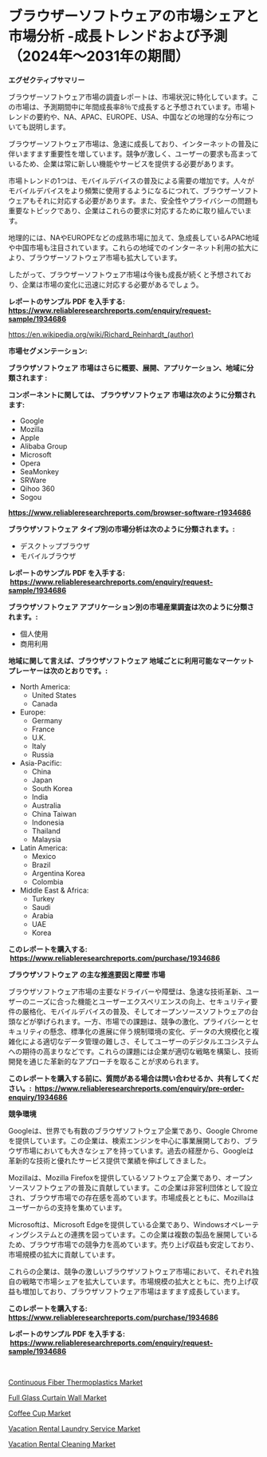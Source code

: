 <p><h1>ブラウザーソフトウェアの市場シェアと市場分析 -成長トレンドおよび予測（2024年〜2031年の期間）</h1></p><p><strong>エグゼクティブサマリー</strong></p>
<p><p>ブラウザーソフトウェア市場の調査レポートは、市場状況に特化しています。この市場は、予測期間中に年間成長率8％で成長すると予想されています。市場トレンドの要約や、NA、APAC、EUROPE、USA、中国などの地理的な分布についても説明します。</p><p>ブラウザーソフトウェア市場は、急速に成長しており、インターネットの普及に伴いますます重要性を増しています。競争が激しく、ユーザーの要求も高まっているため、企業は常に新しい機能やサービスを提供する必要があります。</p><p>市場トレンドの1つは、モバイルデバイスの普及による需要の増加です。人々がモバイルデバイスをより頻繁に使用するようになるにつれて、ブラウザーソフトウェアもそれに対応する必要があります。また、安全性やプライバシーの問題も重要なトピックであり、企業はこれらの要求に対応するために取り組んでいます。</p><p>地理的には、NAやEUROPEなどの成熟市場に加えて、急成長しているAPAC地域や中国市場も注目されています。これらの地域でのインターネット利用の拡大により、ブラウザーソフトウェア市場も拡大しています。</p><p>したがって、ブラウザーソフトウェア市場は今後も成長が続くと予想されており、企業は市場の変化に迅速に対応する必要があるでしょう。</p></p>
<p><strong>レポートのサンプル PDF を入手する: <a href="https://www.reliableresearchreports.com/enquiry/request-sample/1934686">https://www.reliableresearchreports.com/enquiry/request-sample/1934686</a></strong></p>
<p><a href="https://en.wikipedia.org/wiki/Richard_Reinhardt_(author)">https://en.wikipedia.org/wiki/Richard_Reinhardt_(author)</a></p>
<p><strong>市場セグメンテーション:</strong></p>
<p><strong> ブラウザソフトウェア 市場はさらに概要、展開、アプリケーション、地域に分類されます :</strong></p>
<p><strong>コンポーネントに関しては、 ブラウザソフトウェア 市場は次のように分類されます: &nbsp;</strong></p>
<p><ul><li>Google</li><li>Mozilla</li><li>Apple</li><li>Alibaba Group</li><li>Microsoft</li><li>Opera</li><li>SeaMonkey</li><li>SRWare</li><li>Qihoo 360</li><li>Sogou</li></ul></p>
<p><strong><a href="https://www.reliableresearchreports.com/browser-software-r1934686">https://www.reliableresearchreports.com/browser-software-r1934686</a></strong></p>
<p><strong> ブラウザソフトウェア タイプ別の市場分析は次のように分類されます。:</strong></p>
<p><ul><li>デスクトップブラウザ</li><li>モバイルブラウザ</li></ul></p>
<p><strong>レポートのサンプル PDF を入手する: &nbsp;<a href="https://www.reliableresearchreports.com/enquiry/request-sample/1934686">https://www.reliableresearchreports.com/enquiry/request-sample/1934686</a></strong></p>
<p><strong> ブラウザソフトウェア アプリケーション別の市場産業調査は次のように分類されます。:</strong></p>
<p><ul><li>個人使用</li><li>商用利用</li></ul></p>
<p><strong>地域に関して言えば、ブラウザソフトウェア 地域ごとに利用可能なマーケットプレーヤーは次のとおりです。:</strong></p>
<p><ul>
    <li>
        North America:
        <ul>
            <li>United States</li>
            <li>Canada</li>
        </ul>
    </li>
    <li>
        Europe:
        <ul>
            <li>Germany</li>
            <li>France</li>
            <li>U.K.</li>
            <li>Italy</li>
            <li>Russia</li>
        </ul>
    </li>
    <li>
        Asia-Pacific:
        <ul>
            <li>China</li>
            <li>Japan</li>
            <li>South Korea</li>
            <li>India</li>
            <li>Australia</li>
            <li>China Taiwan</li>
            <li>Indonesia</li>
            <li>Thailand</li>
            <li>Malaysia</li>
        </ul>
    </li>
    <li>
        Latin America:
        <ul>
            <li>Mexico</li>
            <li>Brazil</li>
            <li>Argentina Korea</li>
            <li>Colombia</li>
        </ul>
    </li>
    <li>
        Middle East & Africa:
        <ul>
            <li>Turkey</li>
            <li>Saudi</li>
            <li>Arabia</li>
            <li>UAE</li>
            <li>Korea</li>
        </ul>
    </li>
    </ul></p>
<p><strong>このレポートを購入する: &nbsp;<a href="https://www.reliableresearchreports.com/purchase/1934686">https://www.reliableresearchreports.com/purchase/1934686</a></strong></p>
<p><strong>ブラウザソフトウェア の主な推進要因と障壁 市場</strong></p>
<p><p>ブラウザソフトウェア市場の主要なドライバーや障壁は、急速な技術革新、ユーザーのニーズに合った機能とユーザーエクスペリエンスの向上、セキュリティ要件の厳格化、モバイルデバイスの普及、そしてオープンソースソフトウェアの台頭などが挙げられます。一方、市場での課題は、競争の激化、プライバシーとセキュリティの懸念、標準化の進展に伴う規制環境の変化、データの大規模化と複雑化による適切なデータ管理の難しさ、そしてユーザーのデジタルエコシステムへの期待の高まりなどです。これらの課題には企業が適切な戦略を構築し、技術開発を通じた革新的なアプローチを取ることが求められます。</p></p>
<p><strong>このレポートを購入する前に、質問がある場合は問い合わせるか、共有してください。:&nbsp; <a href="https://www.reliableresearchreports.com/enquiry/pre-order-enquiry/1934686">https://www.reliableresearchreports.com/enquiry/pre-order-enquiry/1934686</a></strong></p>
<p><strong>競争環境</strong></p>
<p><p>Googleは、世界でも有数のブラウザソフトウェア企業であり、Google Chromeを提供しています。この企業は、検索エンジンを中心に事業展開しており、ブラウザ市場においても大きなシェアを持っています。過去の経歴から、Googleは革新的な技術と優れたサービス提供で業績を伸ばしてきました。</p><p>Mozillaは、Mozilla Firefoxを提供しているソフトウェア企業であり、オープンソースソフトウェアの普及に貢献しています。この企業は非営利団体として設立され、ブラウザ市場での存在感を高めています。市場成長とともに、Mozillaはユーザーからの支持を集めています。</p><p>Microsoftは、Microsoft Edgeを提供している企業であり、Windowsオペレーティングシステムとの連携を図っています。この企業は複数の製品を展開しているため、ブラウザ市場での競争力を高めています。売り上げ収益も安定しており、市場規模の拡大に貢献しています。</p><p>これらの企業は、競争の激しいブラウザソフトウェア市場において、それぞれ独自の戦略で市場シェアを拡大しています。市場規模の拡大とともに、売り上げ収益も増加しており、ブラウザソフトウェア市場はますます成長しています。</p></p>
<p><strong>このレポートを購入する: &nbsp; <a href="https://www.reliableresearchreports.com/purchase/1934686">https://www.reliableresearchreports.com/purchase/1934686</a></strong></p>
<p><strong>レポートのサンプル PDF を入手する: &nbsp;<a href="https://www.reliableresearchreports.com/enquiry/request-sample/1934686">https://www.reliableresearchreports.com/enquiry/request-sample/1934686</a></strong><strong></strong></p>
<p>&nbsp;</p>
<p><p><a href="https://github.com/smithy59/Market-Research-Report-List-1/blob/main/continuous-fiber-thermoplastics-market.md">Continuous Fiber Thermoplastics Market</a></p><p><a href="https://github.com/jackCarlson644/Market-Research-Report-List-1/blob/main/full-glass-curtain-wall-market.md">Full Glass Curtain Wall Market</a></p><p><a href="https://medium.com/@colin.burgess8756/coffee-cup-market-size-share-trends-analysis-report-by-product-4oz-6-5oz-7oz-8oz-9oz-10oz-12oz-1-40da9811c2c0">Coffee Cup Market</a></p><p><a href="https://issuu.com/reportprime-2/docs/vacation-rental-laundry-service-market-size-2030.p">Vacation Rental Laundry Service Market</a></p><p><a href="https://issuu.com/reportprime-2/docs/vacation-rental-cleaning-market-size-2030.pptx">Vacation Rental Cleaning Market</a></p></p>